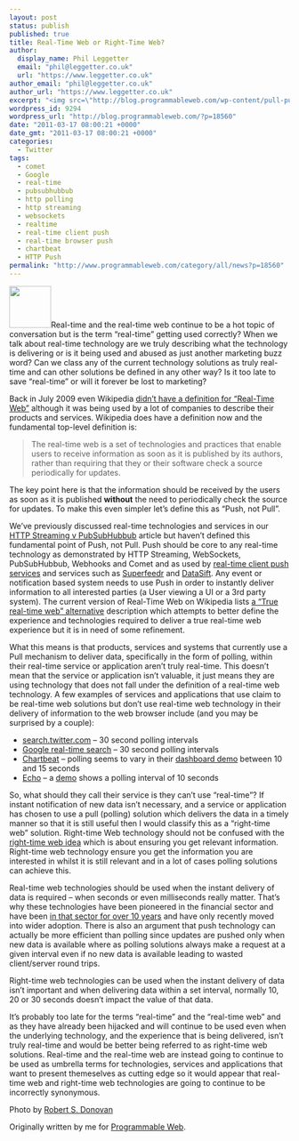 ```yaml
---
layout: post
status: publish
published: true
title: Real-Time Web or Right-Time Web?
author:
  display_name: Phil Leggetter
  email: "phil@leggetter.co.uk"
  url: "https://www.leggetter.co.uk"
author_email: "phil@leggetter.co.uk"
author_url: "https://www.leggetter.co.uk"
excerpt: "<img src=\"http://blog.programmableweb.com/wp-content/pull-push.jpg\" alt=\"\" width=\"75\" height=\"75\" class=\"imgRight\" />Real-time and the real-time web continue to be a hot topic of conversation but is the term \"real-time\" getting used correctly? When we talk about real-time technology are we truly describing what the technology is delivering or is it being used and abused as just another marketing buzz word? Can we class any of the current technology solutions as truly real-time and can other solutions be defined in any other way? Is it too late to save \"real-time\" or will it forever be lost to marketing?"
wordpress_id: 9294
wordpress_url: "http://blog.programmableweb.com/?p=18560"
date: "2011-03-17 08:00:21 +0000"
date_gmt: "2011-03-17 08:00:21 +0000"
categories:
  - Twitter
tags:
  - comet
  - Google
  - real-time
  - pubsubhubbub
  - http polling
  - http streaming
  - websockets
  - realtime
  - real-time client push
  - real-time browser push
  - chartbeat
  - HTTP Push
permalink: "http://www.programmableweb.com/category/all/news?p=18560"
---
```


<p><a href="http://www.flickr.com/photos/booleansplit/2201440179/"><img class="imgRight" title="Pull? Push?" src="http://blog.programmableweb.com/wp-content/pull-push.jpg" alt="" width="75" height="75" /></a>Real-time and the real-time web continue to be a hot topic of conversation but is the term “real-time” getting used correctly? When we talk about real-time technology are we truly describing what the technology is delivering or is it being used and abused as just another marketing buzz word? Can we class any of the current technology solutions as truly real-time and can other solutions be defined in any other way? Is it too late to save “real-time” or will it forever be lost to marketing?</p>
<p>Back in July 2009 even Wikipedia <a href="http://blog.caplin.com/2009/04/20/what-is-the-real-time-web/">didn’t have a definition for “Real-Time Web”</a> although it was being used by a lot of companies to describe their products and services. Wikipedia does have a definition now and the fundamental top-level definition is:</p>
<blockquote><p>The real-time web is a set of technologies and practices that enable users to receive information as soon as it is published by its authors, rather than requiring that they or their software check a source periodically for updates.</p></blockquote>
<p>The key point here is that the information should be received by the users as soon as it is published <strong>without</strong> the need to periodically check the source for updates. To make this even simpler let’s define this as “Push, not Pull”.</p>
<p>We’ve previously discussed real-time technologies and services in our <a href="http://blog.programmableweb.com/2011/01/06/real-time-data-delivery-http-streaming-versus-pubsubhubbub/">HTTP Streaming v PubSubHubbub</a> article but haven’t defined this fundamental point of Push, not Pull. Push should be core to any real-time technology as demonstrated by HTTP Streaming, WebSockets, PubSubHubbub, Webhooks and Comet and as used by <a href="http://blog.programmableweb.com/2010/09/14/client-push-services-open-up-real-time-to-everyone/">real-time client push services</a> and services such as <a href="http://blog.programmableweb.com/2010/12/20/superfeedr-introduces-real-time-client-push-capabilities/">Superfeedr</a> and <a href="http://blog.programmableweb.com/2011/01/17/browse-build-and-share-real-time-streams-with-datasift/">DataSift</a>. Any event or notification based system needs to use Push in order to instantly deliver information to all interested parties (a User viewing a UI or a 3rd party system). The current version of Real-Time Web on Wikipedia lists <a href="http://en.wikipedia.org/w/index.php?title=Real-time_web&amp;oldid=417242073#True-realtime_web_.28an_.22alternate.22_model.29">a “True real-time web” alternative</a> description which attempts to better define the experience and technologies required to deliver a true real-time web experience but it is in need of some refinement.</p>
<p>What this means is that products, services and systems that currently use a Pull mechanism to deliver data, specifically in the form of polling, within their real-time service or application aren’t truly real-time. This doesn’t mean that the service or application isn’t valuable, it just means they are using technology that does not fall under the definition of a real-time web technology. A few examples of services and applications that use claim to be real-time web solutions but don’t use real-time web technology in their delivery of information to the web browser include (and you may be surprised by a couple):</p>
<ul>
<li><a href="http://search.twitter.com">search.twitter.com</a> – 30 second polling intervals</li>
<li><a href="http://www.google.com/webhp#q=real-time&amp;tbs=mbl:1&amp;oi=mode_link">Google real-time search</a> – 30 second polling intervals</li>
<li><a href="http://chartbeat.com/">Chartbeat</a> – polling seems to vary in their <a href="http://chartbeat.com/demo/">dashboard demo</a> between 10 and 15 seconds</li>
<li><a href="http://aboutecho.com/">Echo</a> – a <a href="http://echosandbox.com/use-cases/commenting/">demo</a> shows a polling interval of 10 seconds</li>
</ul>
<p>So, what should they call their service is they can’t use “real-time”? If instant notification of new data isn’t necessary, and a service or application has chosen to use a pull (polling) solution which delivers the data in a timely manner so that it is still useful then I would classify this as a “right-time web” solution. Right-time Web technology should not be confused with the <a href="http://dpakman.wordpress.com/2010/04/16/the-right-time-web/">right-time web idea</a> which is about ensuring you get relevant information. Right-time web technology ensure you get the information you are interested in whilst it is still relevant and in a lot of cases polling solutions can achieve this.</p>
<p>Real-time web technologies should be used when the instant delivery of data is required – when seconds or even milliseconds really matter. That’s why these technologies have been pioneered in the financial sector and have been <a href="http://blog.programmableweb.com/2011/02/25/the-evolution-and-future-of-real-time-browser-push/">in that sector for over 10 years</a> and have only recently moved into wider adoption. There is also an argument that push technology can actually be more efficient than polling since updates are pushed only when new data is available where as polling solutions always make a request at a given interval even if no new data is available leading to wasted client/server round trips.</p>
<p>Right-time web technologies can be used when the instant delivery of data isn’t important and when delivering data within a set interval, normally 10, 20 or 30 seconds doesn’t impact the value of that data.</p>
<p>It’s probably too late for the terms “real-time” and the “real-time web” and as they have already been hijacked and will continue to be used even when the underlying technology, and the experience that is being delivered, isn’t truly real-time and would be better being referred to as right-time web solutions. Real-time and the real-time web are instead going to continue to be used as umbrella terms for technologies, services and applications that want to present themeselves as cutting edge so it would appear that real-time web and right-time web technologies are going to continue to be incorrectly synonymous.</p>
<p>Photo by <a href="http://www.robertsdonovan.com/">Robert S. Donovan</a></p>
<p>Originally written by me for <a href="http://blog.programmableweb.com/2011/03/17/real-time-web-or-right-time-web/">Programmable Web</a>.</p>
